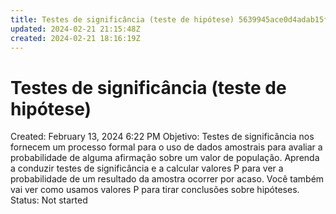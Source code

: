 ```yaml
---
title: Testes de significância (teste de hipótese) 5639945ace0d4adab15f18c8b25717d5
updated: 2024-02-21 21:15:48Z
created: 2024-02-21 18:16:19Z
---
```


# Testes de significância (teste de hipótese)

Created: February 13, 2024 6:22 PM
Objetivo: Testes de significância nos fornecem um processo formal para o uso de dados amostrais para avaliar a probabilidade de alguma afirmação sobre um valor de população. Aprenda a conduzir testes de significância e a calcular valores P para ver a probabilidade de um resultado da amostra ocorrer por acaso. Você também vai ver como usamos valores P para tirar conclusões sobre hipóteses.
Status: Not started